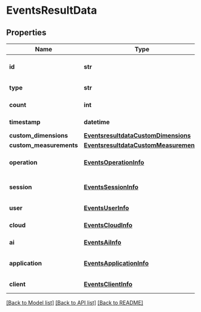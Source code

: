 # EventsResultData

## Properties
Name | Type | Description | Notes
------------ | ------------- | ------------- | -------------
**id** | **str** | The unique ID for this event. | [optional] 
**type** | **str** | The type of event. | [optional] 
**count** | **int** | Count of the event | [optional] 
**timestamp** | **datetime** | Timestamp of the event | [optional] 
**custom_dimensions** | [**EventsresultdataCustomDimensions**](EventsresultdataCustomDimensions.md) |  | [optional] 
**custom_measurements** | [**EventsresultdataCustomMeasurements**](EventsresultdataCustomMeasurements.md) |  | [optional] 
**operation** | [**EventsOperationInfo**](EventsOperationInfo.md) | Operation info of the event | [optional] 
**session** | [**EventsSessionInfo**](EventsSessionInfo.md) | Session info of the event | [optional] 
**user** | [**EventsUserInfo**](EventsUserInfo.md) | User info of the event | [optional] 
**cloud** | [**EventsCloudInfo**](EventsCloudInfo.md) | Cloud info of the event | [optional] 
**ai** | [**EventsAiInfo**](EventsAiInfo.md) | AI info of the event | [optional] 
**application** | [**EventsApplicationInfo**](EventsApplicationInfo.md) | Application info of the event | [optional] 
**client** | [**EventsClientInfo**](EventsClientInfo.md) | Client info of the event | [optional] 

[[Back to Model list]](../README.md#documentation-for-models) [[Back to API list]](../README.md#documentation-for-api-endpoints) [[Back to README]](../README.md)


